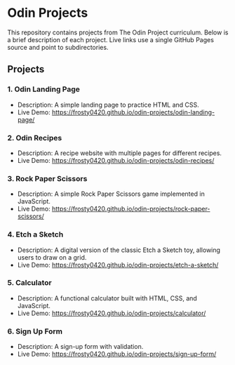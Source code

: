 # Odin Projects

This repository contains projects from The Odin Project curriculum. Below is a brief description of each project. Live links use a single GitHub Pages source and point to subdirectories.

## Projects

### 1. Odin Landing Page
- Description: A simple landing page to practice HTML and CSS.
- Live Demo: https://frosty0420.github.io/odin-projects/odin-landing-page/

### 2. Odin Recipes
- Description: A recipe website with multiple pages for different recipes.
- Live Demo: https://frosty0420.github.io/odin-projects/odin-recipes/

### 3. Rock Paper Scissors
- Description: A simple Rock Paper Scissors game implemented in JavaScript.
- Live Demo: https://frosty0420.github.io/odin-projects/rock-paper-scissors/

### 4. Etch a Sketch
- Description: A digital version of the classic Etch a Sketch toy, allowing users to draw on a grid.
- Live Demo: https://frosty0420.github.io/odin-projects/etch-a-sketch/

### 5. Calculator
- Description: A functional calculator built with HTML, CSS, and JavaScript.
- Live Demo: https://frosty0420.github.io/odin-projects/calculator/

### 6. Sign Up Form
- Description: A sign-up form with validation.
- Live Demo: https://frosty0420.github.io/odin-projects/sign-up-form/
